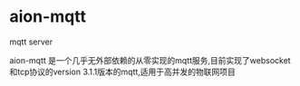 # aion-mqtt
mqtt server

aion-mqtt 是一个几乎无外部依赖的从零实现的mqtt服务,目前实现了websocket和tcp协议的version 3.1.1版本的mqtt,适用于高并发的物联网项目
